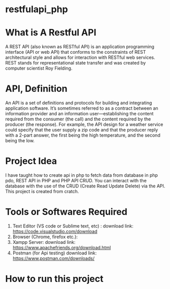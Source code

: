 # restfulapi_php
# What is A Restful API
A REST API (also known as RESTful API) is an application programming interface (API or web API) that conforms to the constraints of REST architectural style and allows for interaction with RESTful web services. REST stands for representational state transfer and was created by computer scientist Roy Fielding.

# API, Definition
An API is a set of definitions and protocols for building and integrating application software. It’s sometimes referred to as a contract between an information provider and an information user—establishing the content required from the consumer (the call) and the content required by the producer (the response). For example, the API design for a weather service could specify that the user supply a zip code and that the producer reply with a 2-part answer, the first being the high temperature, and the second being the low.  

# Project Idea
I have taught how to create api in php to fetch data from database in php pdo, REST API in PHP and PHP API CRUD. You can interact with the database with the use of the CRUD (Create Read Update Delete) via the API. This project is created from cratch.


# Tools or Softwares Required
1. Text Editor (VS code or Sublime text, etc) : download link: https://code.visualstudio.com/download
2. Browser (Chrome, firefox etc.): 
3. Xampp Server: download link: https://www.apachefriends.org/download.html
4. Postman (for Api testing) download link: https://www.postman.com/downloads/


# How to run this project
